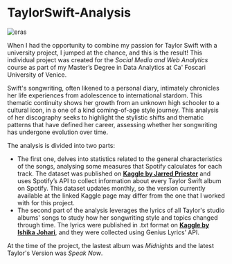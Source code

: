 # TaylorSwift-Analysis
![eras](https://github.com/user-attachments/assets/fbc32192-b58f-4d31-bee4-9a38067b999b)

When I had the opportunity to combine my passion for Taylor Swift with a university project, I jumped at the chance, and this is the result! This individual project was created for the *Social Media and Web Analytics* course as part of my Master’s Degree in Data Analytics at Ca' Foscari University of Venice.

Swift's songwriting, often likened to a personal diary, intimately chronicles her life experiences from adolescence to international stardom. This thematic continuity shows her growth from an unknown high schooler to a cultural icon, in a one of a kind coming-of-age style journey. This analysis of her discography seeks to highlight the stylistic shifts and thematic patterns that have defined her career, assessing whether her songwriting has undergone evolution over time. 

The analysis is divided into two parts:
- The first one, delves into statistics related to the general characteristics of the songs, analysing some measures that Spotify calculates for each track. The dataset was published on **[Kaggle by Jarred Priester](https://www.kaggle.com/datasets/jarredpriester/taylor-swift-spotify-dataset/code)** and uses Spotify’s API to collect information about every Taylor Swift album on Spotify. This dataset updates monthly, so the version currently available at the linked Kaggle page may differ from the one that I worked with for this project.
- The second part of the analysis leverages the lyrics of all Taylor's studio albums' songs to study how her songwriting style and topics changed through time. The lyrics were published in .txt format on **[Kaggle by Ishika Johari](https://www.kaggle.com/datasets/ishikajohari/taylor-swift-all-lyrics-30-albums)**, and they were collected using Genius Lyrics’ API.
 
At the time of the project, the lastest album was *Midnights* and the latest Taylor's Version was *Speak Now*.
